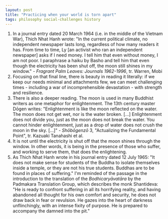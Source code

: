 ```yaml
---
layout: post
title: "Practicing when your world is torn apart"
tags: philosophy social-challenges history
---
```

1. In a journal entry dated 20 March 1964 (i.e. in the middle of the Vietnam War), Thich Nhat Hanh wrote: "In the current political climate, no independent newspaper lasts long, regardless of how many readers it has. From time to time, Ly [an activist who ran an independent newspaper] asks if I need money. I tell him that even without money, I am not poor. I paraphrase a haiku by Basho and tell him that even though the electricity has been shut off, the moon still shines in my window." - *Fragrant Palm Leaves: Journals 1962-1996*, tr. Warren, Mobi
2. Focusing on that final line, there is beauty in reading it literally: if we keep our needs minimal and attachments few, we can meet challenging times - including a war of incomprehensible devastation - with strength and resilience.
3. There is also a deeper reading. The moon is used in many Buddhist writers as one metaphor for enlightenment. The 13th century master Dōgen writes: "Enlightenment is like the moon reflected on the water. The moon does not get wet, nor is the water broken. [...] Enlightenment does not divide you, just as the moon does not break the water. You cannot hinder enlightenment, just as a drop of water does not crush the moon in the sky. [...]" - *Shōbōgenzō* 3, "Actualizing the Fundamental Point", tr. Kazuaki Tanahashi et al.
4. It is not until the electricity is shut off that the moon shines through the window. In other words, it is being in the presence of those who suffer, and working to serve them, that does the enlightening.
5. As Thich Nhat Hanh wrote in his journal entry dated 12 July 1965: "It does not make sense for students of the Buddha to isolate themselves inside a temple, or they are not his true students. Buddhas are to be found in places of suffering." I'm reminded of the passage in the introduction to the translation of the *Bodhicaryāvatāra* by the Padmakara Translation Group, which describes the monk Shantideva: "He is ready to confront suffering in all its horrifying reality, and having abandoned all thought for his own comfort and security, he does not draw back in fear or revulsion. He gazes into the heart of darkness unflinchingly, with an intense fixity of purpose. He is prepared to accompany the damned into the pit."
